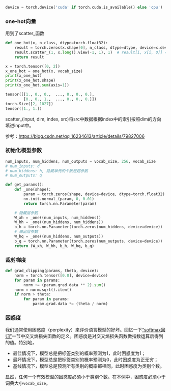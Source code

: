 ```python
device = torch.device('cuda' if torch.cuda.is_available() else 'cpu')
```



### one-hot向量

用到了scatter_函数

```python
def one_hot(x, n_class, dtype=torch.float32):
    result = torch.zeros(x.shape[0], n_class, dtype=dtype, device=x.device)  # shape: (n, n_class)
    result.scatter_(1, x.long().view(-1, 1), 1)  # result[i, x[i, 0]] = 1
    return result

x = torch.tensor([0, 2])
x_one_hot = one_hot(x, vocab_size)
print(x_one_hot)
print(x_one_hot.shape)
print(x_one_hot.sum(axis=1))

tensor([[1., 0., 0.,  ..., 0., 0., 0.],
        [0., 0., 1.,  ..., 0., 0., 0.]])
torch.Size([2, 1027])
tensor([1., 1.])
```

scatter_(input, dim, index, src)将src中数据根据index中的索引按照dim的方向填进input中。

参考：https://blog.csdn.net/qq_16234613/article/details/79827006



### 初始化模型参数

```python
num_inputs, num_hiddens, num_outputs = vocab_size, 256, vocab_size
# num_inputs: d
# num_hiddens: h, 隐藏单元的个数是超参数
# num_outputs: q

def get_params():
    def _one(shape):
        param = torch.zeros(shape, device=device, dtype=torch.float32)
        nn.init.normal_(param, 0, 0.01)
        return torch.nn.Parameter(param)

    # 隐藏层参数
    W_xh = _one((num_inputs, num_hiddens))
    W_hh = _one((num_hiddens, num_hiddens))
    b_h = torch.nn.Parameter(torch.zeros(num_hiddens, device=device))
    # 输出层参数
    W_hq = _one((num_hiddens, num_outputs))
    b_q = torch.nn.Parameter(torch.zeros(num_outputs, device=device))
    return (W_xh, W_hh, b_h, W_hq, b_q)
```



### 裁剪梯度

```python
def grad_clipping(params, theta, device):
    norm = torch.tensor([0.0], device=device)
    for param in params:
        norm += (param.grad.data ** 2).sum()
    norm = norm.sqrt().item()
    if norm > theta:
        for param in params:
            param.grad.data *= (theta / norm)
```



### 困惑度

我们通常使用困惑度（perplexity）来评价语言模型的好坏。回忆一下[“softmax回归”](https://www.kesci.com/api/notebooks/chapter_deep-learning-basics/softmax-regression.ipynb)一节中交叉熵损失函数的定义。困惑度是对交叉熵损失函数做指数运算后得到的值。特别地，

- 最佳情况下，模型总是把标签类别的概率预测为1，此时困惑度为1；
- 最坏情况下，模型总是把标签类别的概率预测为0，此时困惑度为正无穷；
- 基线情况下，模型总是预测所有类别的概率都相同，此时困惑度为类别个数。

显然，任何一个有效模型的困惑度必须小于类别个数。在本例中，困惑度必须小于词典大小`vocab_size`。



